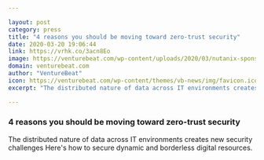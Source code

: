 ```yaml
---

layout: post
category: press
title: "4 reasons you should be moving toward zero-trust security"
date: 2020-03-20 19:06:44
link: https://vrhk.co/3acn8Eo
image: https://venturebeat.com/wp-content/uploads/2020/03/nutanix-sponsored-zero-trust.png?w=1200&strip=all
domain: venturebeat.com
author: "VentureBeat"
icon: https://venturebeat.com/wp-content/themes/vb-news/img/favicon.ico
excerpt: "The distributed nature of data across IT environments creates new security challenges Here's how to secure dynamic and borderless digital resources."

---
```


### 4 reasons you should be moving toward zero-trust security

The distributed nature of data across IT environments creates new security challenges Here's how to secure dynamic and borderless digital resources.